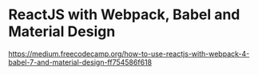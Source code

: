 
# ReactJS with Webpack, Babel and Material Design

https://medium.freecodecamp.org/how-to-use-reactjs-with-webpack-4-babel-7-and-material-design-ff754586f618


